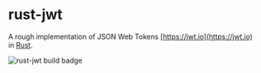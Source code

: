 # rust-jwt
A rough implementation of JSON Web Tokens [https://jwt.io](https://jwt.io)
in [Rust](https://www.rust-lang.org).

![rust-jwt build badge](https://travis-ci.org/rjgoldsborough/rust-jwt.svg?branch=master)
